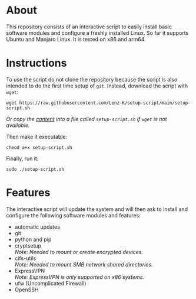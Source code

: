 # About
This repository consists of an interactive script to easily install basic software modules and configure a freshly installed Linux. So far it supports Ubuntu and Manjaro Linux. It is tested on x86 and arm64.

# Instructions
To use the script do not clone the repository because the script is also intended to do the first time setup of `git`.
Instead, download the script with `wget`:
```shell
wget https://raw.githubusercontent.com/Lenz-K/setup-script/main/setup-script.sh
```
_Or copy the [content](https://github.com/Lenz-K/setup-script/blob/main/setup-script.sh)
into a file called `setup-script.sh` if `wget` is not available._

Then make it executable:
```shell
chmod a+x setup-script.sh
```
Finally, run it:
```shell
sudo ./setup-script.sh
```

# Features
The interactive script will update the system and will then ask to install and configure the following software modules and features:

- automatic updates
- git
- python and pip
- cryptsetup  
_Note: Needed to mount or create encrypted devices._
- cifs-utils  
_Note: Needed to mount SMB network shared directories._
- ExpressVPN  
_Note: ExpressVPN is only supported on x86 systems._
- ufw (Uncomplicated Firewall)
- OpenSSH
